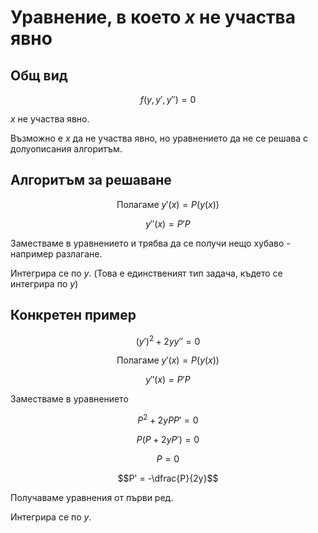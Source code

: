 # Уравнение, в което $x$ не участва явно

## Общ вид

$$f(y, y', y'') = 0$$

$x$ не участва явно.

Възможно е $x$ да не участва явно, но уравнението да не се решава с долуописания алгоритъм.

## Алгоритъм за решаване

$$\text{Полагаме } y'(x) = P(y(x))$$

$$y''(x) = P'P$$

Заместваме в уравнението и трябва да се получи нещо хубаво - например разлагане.

Интегрира се по $y$. (Това е единственият тип задача, където се интегрира по $y$)

## Конкретен пример

$$(y')^2 + 2yy'' = 0$$

$$\text{Полагаме } y'(x) = P(y(x))$$

$$y''(x) = P'P$$

Заместваме в уравнението

$$P^2 + 2yPP' = 0$$

$$P(P + 2yP') = 0$$

$$P = 0$$

$$P' = -\dfrac{P}{2y}$$

Получаваме уравнения от първи ред.

Интегрира се по $y$.